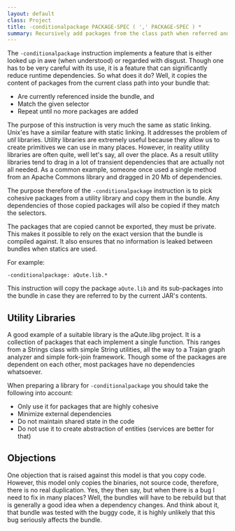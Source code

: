 ```yaml
---
layout: default
class: Project
title: -conditionalpackage PACKAGE-SPEC ( ',' PACKAGE-SPEC ) *  
summary: Recursively add packages from the class path when referred and when they match one of the package specifications. 
---
```

The `-conditionalpackage` instruction implements a feature that is either looked up in awe (when understood) or regarded with disgust. Though one has to be very careful with its use, it is a feature that can significantly reduce runtime dependencies. So what does it do? Well, it copies the content of packages from the current class path into your bundle that:

* Are currently referenced inside the bundle, and
* Match the given selector
* Repeat until no more packages are added

The purpose of this instruction is very much the same as static linking. Unix'es have a similar feature with static linking. It addresses the problem of _util_ libraries. Utility libraries are extremely useful because they allow us to create primitives we can use in many places. However, in reality utility libraries are often quite, well let's say, all over the place. As a result utility libraries tend to drag in a lot of transient dependencies that are actually not all needed. As a common example, someone once used a single method from an Apache Commons library and dragged in 20 Mb of dependencies.

The purpose therefore of the `-conditionalpackage` instruction is to pick cohesive packages from a utility library and copy them in the bundle. Any dependencies of those copied packages will also be copied if they match the selectors.

The packages that are copied cannot be exported, they must be private. This makes it possible to rely on the exact version that the bundle is compiled against. It also ensures that no information is leaked between bundles when statics are used. 

For example:

	-conditionalpackage: aQute.lib.*

This instruction will copy the package `aQute.lib` and its sub-packages into the bundle in case they are referred to by the current JAR's contents.  

## Utility Libraries

A good example of a suitable library is the aQute.libg project. It is a collection of packages that each implement a single function. This ranges from a Strings class with simple String utilities, all the way to a Trajan graph analyzer and simple fork-join framework. Though some of the packages are dependent on each other, most packages have no dependencies whatsoever.

When preparing a library for `-conditionalpackage` you should take the following into account:

* Only use it for packages that are highly cohesive
* Minimize external dependencies
* Do not maintain shared state in the code
* Do not use it to create abstraction of entities (services are better for that)

## Objections

One objection that is raised against this model is that you copy code. However, this model only copies the binaries, not source code, therefore, there is no real duplication. Yes, they then say, but when there is a bug I need to fix in many places? Well, the bundles will have to be rebuild but that is generally a good idea when a dependency changes. And think about it, that bundle was tested with the buggy code, it is highly unlikely that this bug seriously affects the bundle.
   